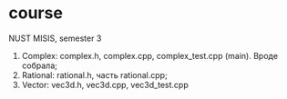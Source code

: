 # course
NUST MISIS, semester 3
1. Complex: complex.h, complex.cpp, complex_test.cpp (main). Вроде собрала;
2. Rational: rational.h, часть rational.cpp;
3. Vector: vec3d.h, vec3d.cpp, vec3d_test.cpp
